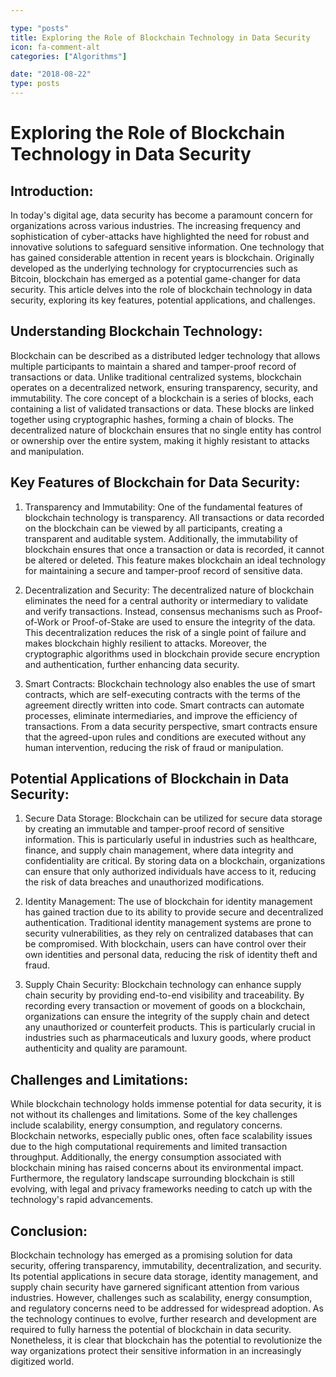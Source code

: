 ```yaml
---

type: "posts"
title: Exploring the Role of Blockchain Technology in Data Security
icon: fa-comment-alt
categories: ["Algorithms"]

date: "2018-08-22"
type: posts
---
```





# Exploring the Role of Blockchain Technology in Data Security

## Introduction:

In today's digital age, data security has become a paramount concern for organizations across various industries. The increasing frequency and sophistication of cyber-attacks have highlighted the need for robust and innovative solutions to safeguard sensitive information. One technology that has gained considerable attention in recent years is blockchain. Originally developed as the underlying technology for cryptocurrencies such as Bitcoin, blockchain has emerged as a potential game-changer for data security. This article delves into the role of blockchain technology in data security, exploring its key features, potential applications, and challenges.

## Understanding Blockchain Technology:

Blockchain can be described as a distributed ledger technology that allows multiple participants to maintain a shared and tamper-proof record of transactions or data. Unlike traditional centralized systems, blockchain operates on a decentralized network, ensuring transparency, security, and immutability. The core concept of a blockchain is a series of blocks, each containing a list of validated transactions or data. These blocks are linked together using cryptographic hashes, forming a chain of blocks. The decentralized nature of blockchain ensures that no single entity has control or ownership over the entire system, making it highly resistant to attacks and manipulation.

## Key Features of Blockchain for Data Security:

1. Transparency and Immutability: One of the fundamental features of blockchain technology is transparency. All transactions or data recorded on the blockchain can be viewed by all participants, creating a transparent and auditable system. Additionally, the immutability of blockchain ensures that once a transaction or data is recorded, it cannot be altered or deleted. This feature makes blockchain an ideal technology for maintaining a secure and tamper-proof record of sensitive data.

2. Decentralization and Security: The decentralized nature of blockchain eliminates the need for a central authority or intermediary to validate and verify transactions. Instead, consensus mechanisms such as Proof-of-Work or Proof-of-Stake are used to ensure the integrity of the data. This decentralization reduces the risk of a single point of failure and makes blockchain highly resilient to attacks. Moreover, the cryptographic algorithms used in blockchain provide secure encryption and authentication, further enhancing data security.

3. Smart Contracts: Blockchain technology also enables the use of smart contracts, which are self-executing contracts with the terms of the agreement directly written into code. Smart contracts can automate processes, eliminate intermediaries, and improve the efficiency of transactions. From a data security perspective, smart contracts ensure that the agreed-upon rules and conditions are executed without any human intervention, reducing the risk of fraud or manipulation.

## Potential Applications of Blockchain in Data Security:

1. Secure Data Storage: Blockchain can be utilized for secure data storage by creating an immutable and tamper-proof record of sensitive information. This is particularly useful in industries such as healthcare, finance, and supply chain management, where data integrity and confidentiality are critical. By storing data on a blockchain, organizations can ensure that only authorized individuals have access to it, reducing the risk of data breaches and unauthorized modifications.

2. Identity Management: The use of blockchain for identity management has gained traction due to its ability to provide secure and decentralized authentication. Traditional identity management systems are prone to security vulnerabilities, as they rely on centralized databases that can be compromised. With blockchain, users can have control over their own identities and personal data, reducing the risk of identity theft and fraud.

3. Supply Chain Security: Blockchain technology can enhance supply chain security by providing end-to-end visibility and traceability. By recording every transaction or movement of goods on a blockchain, organizations can ensure the integrity of the supply chain and detect any unauthorized or counterfeit products. This is particularly crucial in industries such as pharmaceuticals and luxury goods, where product authenticity and quality are paramount.

## Challenges and Limitations:

While blockchain technology holds immense potential for data security, it is not without its challenges and limitations. Some of the key challenges include scalability, energy consumption, and regulatory concerns. Blockchain networks, especially public ones, often face scalability issues due to the high computational requirements and limited transaction throughput. Additionally, the energy consumption associated with blockchain mining has raised concerns about its environmental impact. Furthermore, the regulatory landscape surrounding blockchain is still evolving, with legal and privacy frameworks needing to catch up with the technology's rapid advancements.

## Conclusion:

Blockchain technology has emerged as a promising solution for data security, offering transparency, immutability, decentralization, and security. Its potential applications in secure data storage, identity management, and supply chain security have garnered significant attention from various industries. However, challenges such as scalability, energy consumption, and regulatory concerns need to be addressed for widespread adoption. As the technology continues to evolve, further research and development are required to fully harness the potential of blockchain in data security. Nonetheless, it is clear that blockchain has the potential to revolutionize the way organizations protect their sensitive information in an increasingly digitized world.